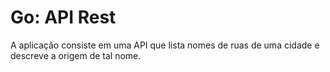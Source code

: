 # Go: API Rest

A aplicação consiste em uma API que lista nomes de ruas de uma cidade e descreve a origem de tal nome. 
